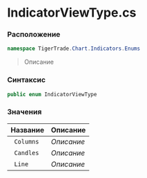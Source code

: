 
# IndicatorViewType.cs
### Расположение
```csharp
namespace TigerTrade.Chart.Indicators.Enums
```



> Описание

### Синтаксис
```csharp
public enum IndicatorViewType
```


### Значения
| Название | Описание |
| --- | --- |
| ` Columns` | *Описание* |
| ` Candles` | *Описание* |
| ` Line` | *Описание* |



